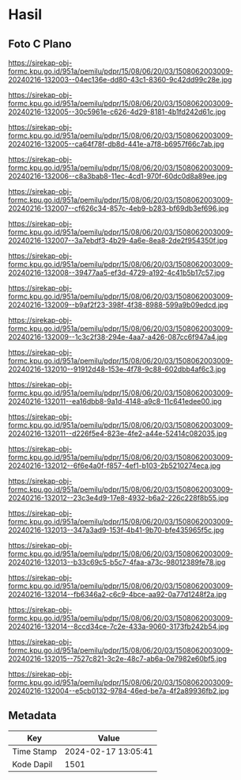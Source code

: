 # Hasil

## Foto C Plano

https://sirekap-obj-formc.kpu.go.id/951a/pemilu/pdpr/15/08/06/20/03/1508062003009-20240216-132003--04ec136e-dd80-43c1-8360-9c42dd99c28e.jpg

https://sirekap-obj-formc.kpu.go.id/951a/pemilu/pdpr/15/08/06/20/03/1508062003009-20240216-132005--30c5961e-c626-4d29-8181-4b1fd242d61c.jpg

https://sirekap-obj-formc.kpu.go.id/951a/pemilu/pdpr/15/08/06/20/03/1508062003009-20240216-132005--ca64f78f-db8d-441e-a7f8-b6957f66c7ab.jpg

https://sirekap-obj-formc.kpu.go.id/951a/pemilu/pdpr/15/08/06/20/03/1508062003009-20240216-132006--c8a3bab8-11ec-4cd1-970f-60dc0d8a89ee.jpg

https://sirekap-obj-formc.kpu.go.id/951a/pemilu/pdpr/15/08/06/20/03/1508062003009-20240216-132007--cf626c34-857c-4eb9-b283-bf69db3ef696.jpg

https://sirekap-obj-formc.kpu.go.id/951a/pemilu/pdpr/15/08/06/20/03/1508062003009-20240216-132007--3a7ebdf3-4b29-4a6e-8ea8-2de2f954350f.jpg

https://sirekap-obj-formc.kpu.go.id/951a/pemilu/pdpr/15/08/06/20/03/1508062003009-20240216-132008--39477aa5-ef3d-4729-a192-4c41b5b17c57.jpg

https://sirekap-obj-formc.kpu.go.id/951a/pemilu/pdpr/15/08/06/20/03/1508062003009-20240216-132009--b9af2f23-398f-4f38-8988-599a9b09edcd.jpg

https://sirekap-obj-formc.kpu.go.id/951a/pemilu/pdpr/15/08/06/20/03/1508062003009-20240216-132009--1c3c2f38-294e-4aa7-a426-087cc6f947a4.jpg

https://sirekap-obj-formc.kpu.go.id/951a/pemilu/pdpr/15/08/06/20/03/1508062003009-20240216-132010--91912d48-153e-4f78-9c88-602dbb4af6c3.jpg

https://sirekap-obj-formc.kpu.go.id/951a/pemilu/pdpr/15/08/06/20/03/1508062003009-20240216-132011--ea16dbb8-9a1d-4148-a9c8-11c641edee00.jpg

https://sirekap-obj-formc.kpu.go.id/951a/pemilu/pdpr/15/08/06/20/03/1508062003009-20240216-132011--d226f5e4-823e-4fe2-a44e-52414c082035.jpg

https://sirekap-obj-formc.kpu.go.id/951a/pemilu/pdpr/15/08/06/20/03/1508062003009-20240216-132012--6f6e4a0f-f857-4ef1-b103-2b5210274eca.jpg

https://sirekap-obj-formc.kpu.go.id/951a/pemilu/pdpr/15/08/06/20/03/1508062003009-20240216-132012--23c3e4d9-17e8-4932-b6a2-226c228f8b55.jpg

https://sirekap-obj-formc.kpu.go.id/951a/pemilu/pdpr/15/08/06/20/03/1508062003009-20240216-132013--347a3ad9-153f-4b41-9b70-bfe435965f5c.jpg

https://sirekap-obj-formc.kpu.go.id/951a/pemilu/pdpr/15/08/06/20/03/1508062003009-20240216-132013--b33c69c5-b5c7-4faa-a73c-98012389fe78.jpg

https://sirekap-obj-formc.kpu.go.id/951a/pemilu/pdpr/15/08/06/20/03/1508062003009-20240216-132014--fb6346a2-c6c9-4bce-aa92-0a77d1248f2a.jpg

https://sirekap-obj-formc.kpu.go.id/951a/pemilu/pdpr/15/08/06/20/03/1508062003009-20240216-132014--8ccd34ce-7c2e-433a-9060-3173fb242b54.jpg

https://sirekap-obj-formc.kpu.go.id/951a/pemilu/pdpr/15/08/06/20/03/1508062003009-20240216-132015--7527c821-3c2e-48c7-ab6a-0e7982e60bf5.jpg

https://sirekap-obj-formc.kpu.go.id/951a/pemilu/pdpr/15/08/06/20/03/1508062003009-20240216-132004--e5cb0132-9784-46ed-be7a-4f2a89936fb2.jpg


## Metadata

| Key        | Value               |
| ---------- | ------------------- |
| Time Stamp | 2024-02-17 13:05:41 |
| Kode Dapil | 1501                |



